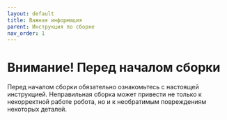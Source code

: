 ```yaml
---
layout: default
title: Важная информация
parent: Инструкция по сборке
nav_order: 1
---
```


# Внимание! Перед началом сборки
Перед началом сборки обязательно ознакомьтесь с настоящей инструкцией. Неправильная сборка может привести не только к некорректной работе робота, но и к необратимым повреждениям некоторых деталей.
